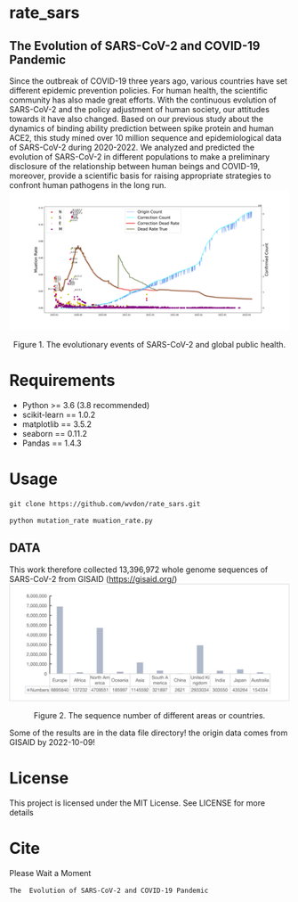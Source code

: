 # rate_sars
## The  Evolution of SARS-CoV-2 and COVID-19 Pandemic
Since the outbreak of COVID-19 three years ago, various countries have set different epidemic prevention policies. For human health, the scientific community has also made great efforts. With the continuous evolution of SARS-CoV-2 and the policy adjustment of human society, our attitudes towards it have also changed. Based on our previous study about the dynamics of binding ability prediction between spike protein and human ACE2, this study mined over 10 million sequence and epidemiological data of SARS-CoV-2 during 2020-2022. We analyzed and predicted the evolution of SARS-CoV-2 in different populations to make a preliminary disclosure of the relationship between human beings and COVID-19, moreover, provide a scientific basis for raising appropriate strategies to confront human pathogens in the long run.
![](fig/fig4.png)
<center>Figure 1. The evolutionary events of SARS-CoV-2 and global public health. 
</center>


# Requirements
- Python >= 3.6 (3.8 recommended)
- scikit-learn == 1.0.2
- matplotlib == 3.5.2 
- seaborn == 0.11.2
- Pandas == 1.4.3
# Usage
 
```linux
git clone https://github.com/wvdon/rate_sars.git
```

```linux
python mutation_rate muation_rate.py
```
## DATA

This work therefore collected 13,396,972 whole genome sequences of SARS-CoV-2 from GISAID (https://gisaid.org/)
![](fig/fig1.jpg)

<center>Figure 2. The sequence number of different areas or countries.</center>


Some of the results are in the data file directory! the origin data comes from GISAID by 2022-10-09!
# License
This project is licensed under the MIT License. See LICENSE for more details
# Cite
Please Wait a Moment
```text
The  Evolution of SARS-CoV-2 and COVID-19 Pandemic
```

